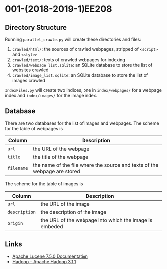 # 001-(2018-2019-1)EE208

## Directory Structure

Running `parallel_crawle.py` will create these directories and files:

1. `crawled/html/`: the sources of crawled webpages, stripped of `<script>` and `<style>`
2. `crawled/text/`: texts of crawled webpages for indexing
3. `crawled/webpage_list.sqlite`: an SQLite database to store the list of websites crawled
4. `crawled/image_list.sqlite`: an SQLite database to store the list of images crawled

`IndexFiles.py` will create two indices, one in `index/webpages/` for a webpage index and `index/images/` for the image index.

## Database

There are two databases for the list of images and webpages. The scheme for the table of webpages is

Column | Description
--- | ---
`url` | the URL of the webpage
`title` | the title of the webpage
`filename` | the name of the file where the source and texts of the webpage are stored

The scheme for the table of images is

Column | Description
--- | ---
`url` | the URL of the image
`description` | the description of the image
`origin` | the URL of the webpage into which the image is embeded

## Links

- [Apache Lucene 7.5.0 Documentation](https://lucene.apache.org/core/7_5_0/)
- [Hadoop – Apache Hadoop 3.1.1](https://hadoop.apache.org/docs/r3.1.1/)
